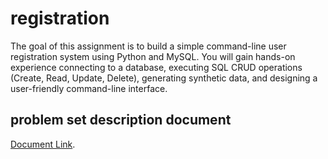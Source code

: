 # registration
The goal of this assignment is to build a simple command-line user registration system using Python and MySQL. You will gain hands-on experience connecting to a database, executing SQL CRUD operations (Create, Read, Update, Delete), generating synthetic data, and designing a user-friendly command-line interface. 

## problem set description document
[Document Link](https://docs.google.com/document/d/1C0-vkygpJDE6BVTqVqehhI7Fgm3uyMytcfL9qjH7Qec/edit?usp=sharing).

